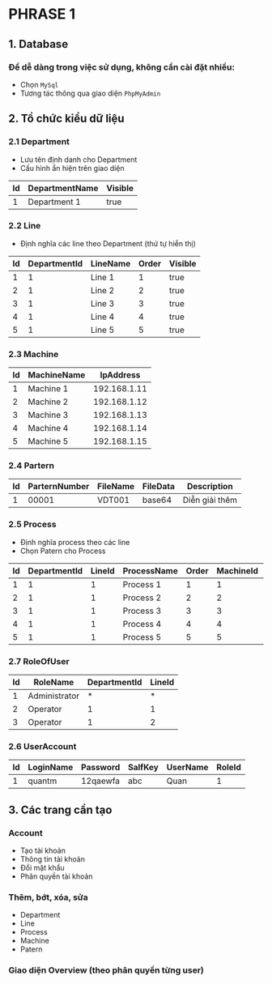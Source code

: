 # PHRASE 1

## 1. Database
### Để dễ dàng trong việc sử dụng, không cần cài đặt nhiều:
- Chọn `MySql`
- Tương tác thông qua giao diện `PhpMyAdmin`
## 2. Tổ chức kiểu dữ liệu
### 2.1 Department

- Lưu tên định danh cho Department
- Cấu hình ẩn hiện trên giao diện

|Id| DepartmentName |Visible|
|--|----------------|-------|
|1 |  Department 1  |  true |

### 2.2 Line

- Định nghĩa các line theo Department (thứ tự hiển thị)

|Id|DepartmentId|LineName|Order|Visible|
|--|------------|--------|-----|-------|
|1 |      1     |Line 1  |  1  |  true |
|2 |      1     |Line 2  |  2  |  true |
|3 |      1     |Line 3  |  3  |  true |
|4 |      1     |Line 4  |  4  |  true |
|5 |      1     |Line 5  |  5  |  true |

### 2.3 Machine

|Id|MachineName | IpAddress  |
|--|------------|------------|
|1 |Machine 1   |192.168.1.11|
|2 |Machine 2   |192.168.1.12|
|3 |Machine 3   |192.168.1.13|
|4 |Machine 4   |192.168.1.14|
|5 |Machine 5   |192.168.1.15|

### 2.4 Partern

|Id|ParternNumber|FileName|FileData|Description   |
|--|-------------|--------|--------|--------------|
|1 |00001        |VDT001  |base64  |Diễn giải thêm|

### 2.5 Process

- Định nghĩa process theo các line
- Chọn Patern cho Process

|Id|DepartmentId|LineId|ProcessName|Order|MachineId|ParternNumber|
|--|------------|------|-----------|-----|---------|-------------|
|1 |      1     |  1   |Process 1  |1    |   1     |00001        |
|2 |      1     |  1   |Process 2  |2    |   2     |00001        |
|3 |      1     |  1   |Process 3  |3    |   3     |00001        |
|4 |      1     |  1   |Process 4  |4    |   4     |00001        |
|5 |      1     |  1   |Process 5  |5    |   5     |00001        |

### 2.7 RoleOfUser

|Id|RoleName     |DepartmentId|LineId|
|--|-------------|------------|------|
|1 |Administrator|*           |*     |
|2 |Operator     |1           |1     |
|3 |Operator     |1           |2     |

### 2.6 UserAccount

|Id|LoginName   |Password|SalfKey|UserName|RoleId  |
|--|------------|--------|-------|--------|--------|
|1 |quantm      |12qaewfa|abc    |Quan    |1       |

## 3. Các trang cần tạo

### Account

- Tạo tài khoản
- Thông tin tài khoản
- Đổi mật khẩu
- Phân quyền tài khoản

### Thêm, bớt, xóa, sửa

- Department
- Line
- Process
- Machine
- Patern

### Giao diện Overview (theo phân quyền từng user)

